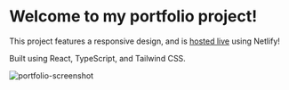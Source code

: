 # Welcome to my portfolio project! 

This project features a responsive design, and is [hosted live](https://suhassunder.com/) using Netlify!

Built using React, TypeScript, and Tailwind CSS.

![portfolio-screenshot](https://github.com/suhas-sunder/react-portfolio-proj/assets/77464593/ff6f9328-6d6f-4163-a270-f44c41a7e070)
